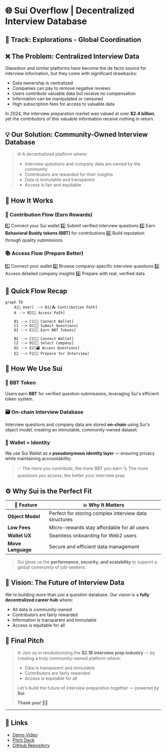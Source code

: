 # 🌐 Sui Overflow | Decentralized Interview Database

## 🎯 Track: Explorations - Global Coordination

## ❌ The Problem: Centralized Interview Data

Glassdoor and similar platforms have become the de facto source for interview information, but they come with significant drawbacks:
- Data ownership is centralized
- Companies can pay to remove negative reviews
- Users contribute valuable data but receive no compensation
- Information can be manipulated or censored
- High subscription fees for access to valuable data

In 2024, the interview preparation market was valued at over **$2.4 billion**, yet the contributors of this valuable information receive nothing in return.

## 💡 Our Solution: Community-Owned Interview Database

> 🌐 A decentralized platform where:
> * Interview questions and company data are owned by the community
> * Contributors are rewarded for their insights
> * Data is immutable and transparent
> * Access is fair and equitable

## 🧠 How It Works

### 👥 Contribution Flow (Earn Rewards)

1️⃣ Connect your Sui wallet
2️⃣ Submit verified interview questions
3️⃣ Earn **Behavioral Buddy tokens (BBT)** for contributions
4️⃣ Build reputation through quality submissions

### 📚 Access Flow (Prepare Better)

1️⃣ Connect your wallet
2️⃣ Browse company-specific interview questions
3️⃣ Access detailed company insights
4️⃣ Prepare with real, verified data

## 🔄 Quick Flow Recap

```mermaid
graph TD
    A[👤 User] --> B1[📤 Contribution Path]
    A --> B2[🎯 Access Path]
    
    B1 --> C1[🔗 Connect Wallet]
    C1 --> D1[📝 Submit Questions]
    D1 --> E1[🎁 Earn BBT Tokens]
    
    B2 --> C2[🔗 Connect Wallet]
    C2 --> D2[🏢 Select Company]
    D2 --> E2[🗃️ Access Questions]
    E2 --> F2[💪 Prepare for Interview]
```

## 🔗 How We Use Sui

### 🎁 BBT Token

Users earn **BBT** for verified question submissions, leveraging Sui's efficient token system.

### 🗃️ On-chain Interview Database

Interview questions and company data are stored **on-chain** using Sui's object model, creating an immutable, community-owned dataset.

### 👤 Wallet = Identity

We use Sui Wallet as a **pseudonymous identity layer** — ensuring privacy while maintaining accountability.

> ✅ The more you contribute, the more BBT you earn
> 🔍 The more questions you access, the better your interview prep

## ⚙️ Why Sui is the Perfect Fit

| 🔧 Feature                    | 💥 Why It Matters                                        |
| ----------------------------- | -------------------------------------------------------- |
| **Object Model**              | Perfect for storing complex interview data structures    |
| **Low Fees**                  | Micro-rewards stay affordable for all users             |
| **Wallet UX**                 | Seamless onboarding for Web2 users                      |
| **Move Language**             | Secure and efficient data management                     |

> Sui gives us the **performance, security, and scalability** to support a global community of job-seekers.

## 🎯 Vision: The Future of Interview Data

We're building more than just a question database. Our vision is a **fully decentralized career hub** where:
- All data is community-owned
- Contributors are fairly rewarded
- Information is transparent and immutable
- Access is equitable for all

## 💬 Final Pitch

> 🌐 Join us in revolutionizing the **$2.1B interview prep industry** —
> by creating a truly community-owned platform where:
> * Data is transparent and immutable
> * Contributors are fairly rewarded
> * Access is equitable for all
>
> Let's build the future of interview preparation together —
> powered by **Sui**.
>
> **Thank you! 🙌😄**

---

## 🔗 Links

- [Demo Video]()
- [Pitch Deck]()
- [GitHub Repository]() 